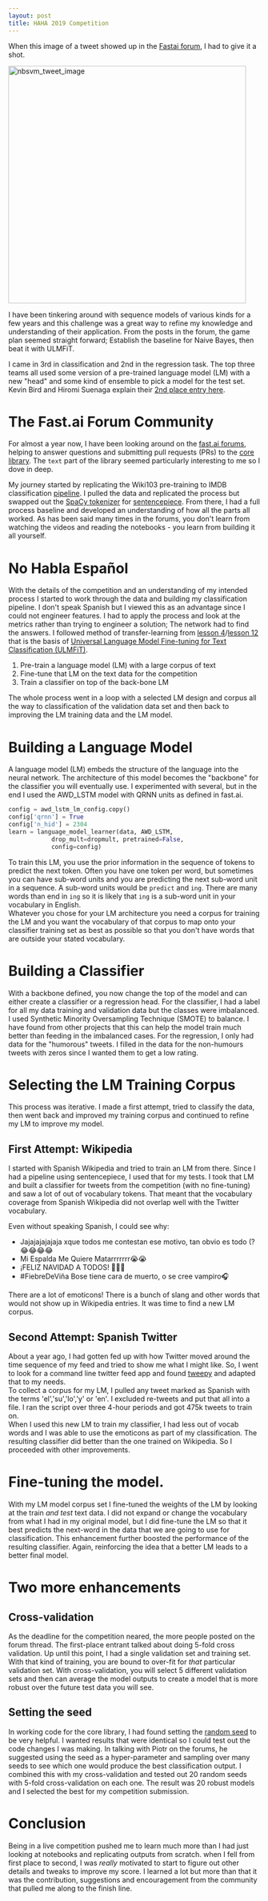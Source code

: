 ```yaml
---
layout: post
title: HAHA 2019 Competition
---
```


When this image of a tweet showed up in the [Fastai forum](https://forums.fast.ai/t/nlp-challenge-project/44153), I had to give it a shot.

<img src="{{ site.baseurl }}/images/nlp_challenge_tweet.png" alt="nbsvm_tweet_image" width="475" height="475"/>

I have been tinkering around with sequence models of various kinds for a few years and this challenge was a great way to refine my knowledge and understanding of their application.  From the posts in the forum, the game plan seemed straight forward;  Establish the baseline for Naive Bayes, then beat it with ULMFiT.

I came in 3rd in classification and 2nd in the regression task.  The top three teams all used some version of a pre-trained language model (LM) with a new "head" and some kind of ensemble to pick a model for the test set.  Kevin Bird and Hiromi Suenaga explain their [2nd place entry here](http://kevinbird15.com/2019/06/26/High-Level-Haha-Architecture.html).

# The Fast.ai Forum Community
For almost a year now, I have been looking around on the [fast.ai forums](https://forums.fast.ai/), helping to answer questions and submitting pull requests (PRs) to the [core library](https://github.com/fastai/fastai/graphs/contributors).  The `text` part of the library seemed particularly interesting to me so I dove in deep.

My journey started by replicating the Wiki103 pre-training to IMDB classification [pipeline](https://github.com/bfarzin/wiki103_from_scratch).  I pulled the data and replicated the process but swapped out the [SpaCy tokenizer](https://spacy.io/) for [sentencepiece](https://github.com/google/sentencepiece).  From there, I had a full process baseline and developed an understanding of how all the parts all worked.  As has been said many times in the forums, you don't learn from watching the videos and reading the notebooks - you learn from building it all yourself.  

# No Habla Espa&ntilde;ol 
With the details of the competition and an understanding of my intended process I started to work through the data and building my classification pipeline.  I don't speak Spanish but I viewed this as an advantage since I could not engineer features.  I had to apply the process and look at the metrics rather than trying to engineer a solution; The network had to find the answers.  I followed method of transfer-learning from [lesson 4](https://course.fast.ai/videos/?lesson=4)/[lesson 12](https://course.fast.ai/videos/?lesson=12) that is the basis of [Universal Language Model Fine-tuning for Text Classification (ULMFiT)](https://arxiv.org/abs/1801.06146).

1. Pre-train a language model (LM) with a large corpus of text
2. Fine-tune that LM on the text data for the competition
3. Train a classifier on top of the back-bone LM

The whole process went in a loop with a selected LM design and corpus all the way to classification of the validation data set and then back to improving the LM training data and the LM model.  

# Building a Language Model
A language model (LM) embeds the structure of the language into the neural network.  The architecture of this model becomes the "backbone" for the classifier you will eventually use.  I experimented with several, but in the end I used the AWD_LSTM model with QRNN units as defined in fast.ai.  
```python
config = awd_lstm_lm_config.copy()
config['qrnn'] = True
config['n_hid'] = 2304
learn = language_model_learner(data, AWD_LSTM, 
            drop_mult=dropmult, pretrained=False, 
            config=config)
```
To train this LM, you use the prior information in the sequence of tokens to predict the next token.  Often you have one token per word, but sometimes you can have sub-word units and you are predicting the next sub-word unit in a sequence.  A sub-word units would be `predict` and `ing`.  There are many words than end in `ing` so it is likely that `ing` is a sub-word unit in your vocabulary in English.  
Whatever you chose for your LM architecture you need a corpus for training the LM and you want the vocabulary of that corpus to map onto your classifier training set as best as possible so that you don't have words that are outside your stated vocabulary.  

# Building a Classifier
With a backbone defined, you now change the top of the model and can either create a classifier or a regression head.  For the classifier, I had a label for all my data training and validation data but the classes were imbalanced.  I used Synthetic Minority Oversampling Technique (SMOTE) to balance.  I have found from other projects that this can help the model train much better than feeding in the imbalanced cases. 
For the regression, I only had data for the "humorous" tweets.  I filled in the data for the non-humours tweets with zeros since I wanted them to get a low rating.

# Selecting the LM Training Corpus
This process was iterative.  I made a first attempt, tried to classify the data, then went back and improved my training corpus and continued to refine my LM to improve my model. 

## First Attempt: Wikipedia
I started with Spanish Wikipedia and tried to train an LM from there.  Since I had a pipeline using sentencepiece, I used that for my tests. I took that LM and built a classifier for tweets from the competition (with no fine-tuning) and saw a lot of out of vocabulary tokens. That meant that the vocabulary coverage from Spanish Wikipedia did not overlap well with the Twitter vocabulary.

Even without speaking Spanish, I could see why:
* Jajajajajajaja xque todos me contestan ese motivo, tan obvio es todo (?😂😂😂😂
* Mi Espalda Me Quiere Matarrrrrrr😭😭
* ¡FELIZ NAVIDAD A TODOS! 🎄🎅🏻
* #FiebreDeViña Bose tiene cara de muerto, o se cree vampiro🎧

There are a lot of emoticons!  There is a bunch of slang and other words that would not show up in Wikipedia entries.  It was time to find a new LM corpus. 

## Second Attempt: Spanish Twitter
About a year ago, I had gotten fed up with how Twitter moved around the time sequence of my feed and tried to show me what I might like.  So, I went to look for a command line twitter feed app and found [tweepy](https://github.com/tweepy/tweepy) and adapted that to my needs.  
To collect a corpus for my LM, I pulled any tweet marked as Spanish with the terms 'el','su','lo','y' or 'en'.  I excluded re-tweets and put that all into a file.  I ran the script over three 4-hour periods and got 475k tweets to train on.  
When I used this new LM to train my classifier, I had less out of vocab words and I was able to use the emoticons as part of my classification.  The resulting classifier did better than the one trained on Wikipedia. So I proceeded with other improvements.

# Fine-tuning the model.
With my LM model corpus set I fine-tuned the weights of the LM by looking at the train _and test_ text data. I did not expand or change the vocabulary from what I had in my original model, but I did fine-tune the LM so that it best predicts the next-word in the data that we are going to use for classification.  This enhancement further boosted the performance of the resulting classifier.  Again, reinforcing the idea that a better LM leads to a better final model.  

# Two more enhancements
## Cross-validation 
As the deadline for the competition neared, the more people posted on the forum thread.  The first-place entrant talked about doing 5-fold cross validation.  Up until this point, I had a single validation set and training set.  With that kind of training, you are bound to over-fit for _that_ particular validation set.  With cross-validation, you will select 5 different validation sets and then can average the model outputs to create a model that is more robust over the future test data you will see.

## Setting the seed
In working code for the core library, I had found setting the [random seed](https://forums.fast.ai/t/a-recipe-for-a-reproducible-randomization/44263) to be very helpful. I wanted results that were identical so I could test out the code changes I was making. In talking with Piotr on the forums, he suggested using the seed as a hyper-parameter and sampling over many seeds to see which one would produce the best classification output.  I combined this with my cross-validation and tested out 20 random seeds with 5-fold cross-validation on each one.  The result was 20 robust models and I selected the best for my competition submission.   

# Conclusion
Being in a live competition pushed me to learn much more than I had just looking at notebooks and replicating outputs from scratch.  when I fell from first place to second, I was _really_ motivated to start to figure out other details and tweaks to improve my score.  I learned a lot but more than that it was the contribution, suggestions and encouragement from the community that pulled me along to the finish line.  
